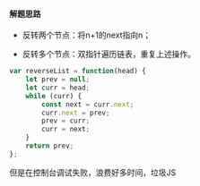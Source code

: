 #### 解题思路

- 反转两个节点：将n+1的next指向n；
* 反转多个节点：双指针遍历链表，重复上述操作。

```js
var reverseList = function(head) {
    let prev = null;
    let curr = head;
    while (curr) {
        const next = curr.next;
        curr.next = prev;
        prev = curr;
        curr = next;
    }
    return prev;
};
```

但是在控制台调试失败，浪费好多时间，垃圾JS